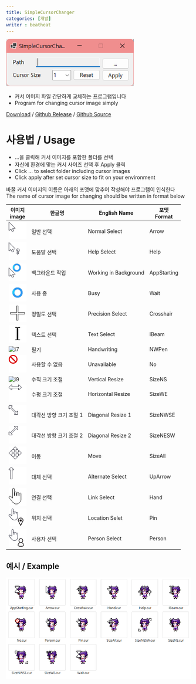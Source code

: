 ```yaml
---
title: SimpleCursorChanger
categories: [개발]
writer : beatheat
---
```



![Preview Image](https://raw.githubusercontent.com/atelierO/SimpleCursorChanger/main/img/preview.png)

- 커서 이미지 파일 간단하게 교체하는 프로그램입니다
-  Program for changing cursor image simply

[Download](https://github.com/atelierO/SimpleCursorChanger/releases/download/v1.00/SimpleCursorChangerGUI.exe) /
[Github Release](https://github.com/atelierO/SimpleCursorChanger/releases/tag/v1.00) /
[Github Source](https://github.com/atelierO/SimpleCursorChanger)

사용법 / Usage
===
- ...을 클릭해 커서 이미지를 포함한 폴더를 선택
- 자신에 환경에 맞는 커서 사이즈 선택 후 Apply 클릭   
- Click ... to select folder including cursor images
- Click apply after set cursor size to fit on your environment    

바꿀 커서 이미지의 이름은 아래의 포맷에 맞추어 작성해야 프로그램이 인식한다   
The name of cursor image for changing should be written in format below   

| 이미지<br>image |  한글명  | English Name  |  포맷<br>Format  |
|-----------------|----------|---------------|-----------------|
| ![i1](https://raw.githubusercontent.com/atelierO/SimpleCursorChanger/main/img/Arrow.png)      | 일반 선택               | Normal Select | Arrow |
| ![i2](https://raw.githubusercontent.com/atelierO/SimpleCursorChanger/main/img/Help.png)       | 도움말 선택             | Help Select  | Help |
| ![i3](https://raw.githubusercontent.com/atelierO/SimpleCursorChanger/main/img/AppStarting.png)| 백그라운드 작업         | Working in Background | AppStarting |
| ![i4](https://raw.githubusercontent.com/atelierO/SimpleCursorChanger/main/img/Wait.png)       | 사용 중                 | Busy  | Wait |
| ![i5](https://raw.githubusercontent.com/atelierO/SimpleCursorChanger/main/img/cross.png)      | 정밀도 선택             | Precision Select | Crosshair   |
| ![i6](https://raw.githubusercontent.com/atelierO/SimpleCursorChanger/main/img/beam.png)       | 텍스트 선택             | Text Select | IBeam       |
| ![i7](https://raw.githubusercontent.com/atelierO/SimpleCursorChanger/main/img/NWPen.png)      | 필기                    | Handwriting | NWPen       |
| ![i8](https://raw.githubusercontent.com/atelierO/SimpleCursorChanger/main/img/No.png)         | 사용할 수 없음          | Unavailable   | No          |
| ![i9](https://raw.githubusercontent.com/atelierO/SimpleCursorChanger/main/img/SizeNS.png)     | 수직 크기 조절          |  Vertical Resize | SizeNS      |
| ![i10](https://raw.githubusercontent.com/atelierO/SimpleCursorChanger/main/img/SizeWE.png)    | 수평 크기 조절          | Horizontal Resize   | SizeWE      |
| ![i11](https://raw.githubusercontent.com/atelierO/SimpleCursorChanger/main/img/SizeNWSE.png)  | 대각선 방향 크기 조절 1 | Diagonal Resize 1  | SizeNWSE    |
| ![i12](https://raw.githubusercontent.com/atelierO/SimpleCursorChanger/main/img/SizeNESW.png)  | 대각선 방향 크기 조절 2 | Diagonal Resize 2 | SizeNESW    |
| ![i13](https://raw.githubusercontent.com/atelierO/SimpleCursorChanger/main/img/SizeAll.png)   | 이동                   | Move  | SizeAll     |
| ![i14](https://raw.githubusercontent.com/atelierO/SimpleCursorChanger/main/img/UpArrow.png)   | 대체 선택              | Alternate Select  | UpArrow     |
| ![i15](https://raw.githubusercontent.com/atelierO/SimpleCursorChanger/main/img/Hand.png)      | 연결 선택              | Link Select  | Hand        |
| ![i16](https://raw.githubusercontent.com/atelierO/SimpleCursorChanger/main/img/Pin.png)       | 위치 선택              | Location Selet  | Pin         |
| ![i17](https://raw.githubusercontent.com/atelierO/SimpleCursorChanger/main/img/Person.png)    | 사용자 선택            | Person Select  | Person      |

예시 / Example
---
![preview_ex](https://raw.githubusercontent.com/atelierO/SimpleCursorChanger/main/img/preview_example.png)
